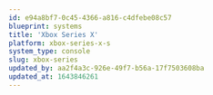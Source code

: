 ```yaml
---
id: e94a8bf7-0c45-4366-a816-c4dfebe08c57
blueprint: systems
title: 'Xbox Series X'
platform: xbox-series-x-s
system_type: console
slug: xbox-series
updated_by: aa2f4a3c-926e-49f7-b56a-17f7503608ba
updated_at: 1643846261
---
```

